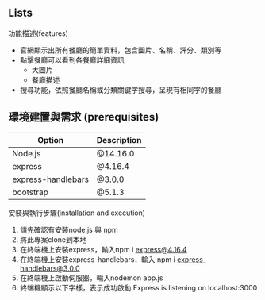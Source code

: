 ## Lists

功能描述(features)

+ 官網顯示出所有餐廳的簡單資料，包含圖片、名稱、評分、類別等
+ 點擊餐廳可以看到各餐廳詳細資訊
  - 大圖片
  + 餐廳描述
+ 搜尋功能，依照餐廳名稱或分類關鍵字搜尋，呈現有相同字的餐廳


## 環境建置與需求 (prerequisites)

| Option | Description |
| ------ | ----------- |
| Node.js   | @14.16.0 |
| express | @4.16.4 |
| express-handlebars | @3.0.0 |
| bootstrap | @5.1.3 |


安裝與執行步驟(installation and execution)

1. 請先確認有安裝node.js 與 npm
2. 將此專案clone到本地
3. 在終端機上安裝express，輸入npm i express@4.16.4
4. 在終端機上安裝express-handlebars，輸入 npm i express-handlebars@3.0.0
5. 在終端機上啟動伺服器，輸入nodemon app.js
6. 終端機顯示以下字樣，表示成功啟動 Express is listening on localhost:3000

